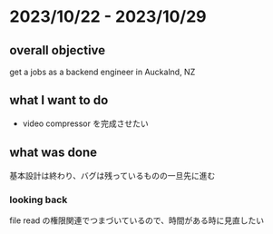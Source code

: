 # 2023/10/22 - 2023/10/29

## overall objective
get a jobs as a backend engineer in Auckalnd, NZ

## what I want to do
- video compressor を完成させたい
## what was done
基本設計は終わり、バグは残っているものの一旦先に進む

### looking back
file read の権限関連でつまづいているので、時間がある時に見直したい
